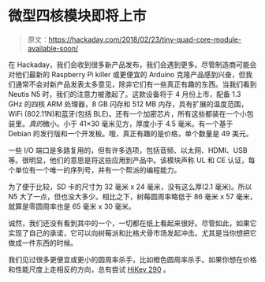 # 微型四核模块即将上市

> 原文：<https://hackaday.com/2018/02/23/tiny-quad-core-module-available-soon/>

在 Hackaday，我们会收到很多新产品发布，我们会遇到更多。尽管制造商可能会对他们最新的 Raspberry Pi killer 或更便宜的 Arduino 克隆产品感到兴奋，但我们通常不会对新产品发表太多意见，除非它们有一些真正有趣的东西。当我们看到 Neutis N5 时，我们的注意力被激起了。这款设备将于 4 月份上市，配备 1.3 GHz 的四核 ARM 处理器，8 GB 闪存和 512 MB 内存，具有扩展的温度范围，WiFi (802.11N)和蓝牙(包括 BLE)。还有一个加密芯片，所有这些都装在一个小包装里。*真的*微小。小于 41×30 毫米见方，厚度小于 4.5 毫米。有一个基于 Debian 的发行版和一个开发板。哦，真正有趣的是价格，单个数量是 49 美元。

一些 I/O 端口是多路复用的，但有许多选项，包括音频、以太网、HDMI、USB 等。很明显，他们的意思是将这些应用到产品中。该模块声称 UL 和 CE 认证，每个单位有一个唯一的序列号，并有一个帮派的编程能力。

为了便于比较，SD 卡的尺寸为 32 毫米 x 24 毫米，没有这么厚(2.1 毫米)。所以 N5 大了一点，但也没大多少。相比之下，树莓圆周率略低于 86 毫米 x 57 毫米，就算是零圆周率也是 65 毫米 x 30 毫米。

诚然，我们还没有看到其中的一个，一切都在纸上看起来很好。尽管如此，如果它实现了自己的承诺，它可以向树莓派和比格犬骨市场发起冲击。尤其是当你想把它做成一件东西的时候。

我们见过很多更便宜或更小的圆周率杀手，比如橙色圆周率杀手。如果你想在价格和性能尺度上走相反的方向，总有尝试 [HiKey 290](https://hackaday.com/2017/05/01/new-part-day-the-239-pi-clone/) 。